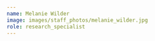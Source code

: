 ```yaml
---
name: Melanie Wilder
image: images/staff_photos/melanie_wilder.jpg
role: research_specialist
---
```

